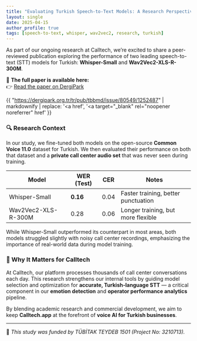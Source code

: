 ```yaml
---
title: "Evaluating Turkish Speech-to-Text Models: A Research Perspective from Calltech"
layout: single
date: 2025-04-15
author_profile: true
tags: [speech-to-text, whisper, wav2vec2, research, turkish]
---
```


As part of our ongoing research at Calltech, we’re excited to share a peer-reviewed publication exploring the performance of two leading speech-to-text (STT) models for Turkish: **Whisper-Small** and **Wav2Vec2-XLS-R-300M**.

📄 **The full paper is available here:**  
👉 [Read the paper on DergiPark](https://dergipark.org.tr/tr/pub/tbbmd/issue/80549/1252487)

{{ "https://dergipark.org.tr/tr/pub/tbbmd/issue/80549/1252487" | markdownify | replace: '<a href', '<a target="_blank" rel="noopener noreferrer" href' }}


### 🔍 Research Context

In our study, we fine-tuned both models on the open-source **Common Voice 11.0** dataset for Turkish. We then evaluated their performance on both that dataset and a **private call center audio set** that was never seen during training.

| Model               | WER (Test) | CER | Notes |
|--------------------|------------|-----|-------|
| Whisper-Small      | **0.16**   | 0.04| Faster training, better punctuation |
| Wav2Vec2-XLS-R-300M| 0.28       | 0.06| Longer training, but more flexible |

While Whisper-Small outperformed its counterpart in most areas, both models struggled slightly with noisy call center recordings, emphasizing the importance of real-world data during model training.

### 🤝 Why It Matters for Calltech

At Calltech, our platform processes thousands of call center conversations each day. This research strengthens our internal tools by guiding model selection and optimization for **accurate, Turkish-language STT** — a critical component in our **emotion detection** and **operator performance analytics** pipeline.

By blending academic research and commercial development, we aim to keep **Calltech.app** at the forefront of **voice AI for Turkish businesses**.

---
🧠 *This study was funded by TÜBİTAK TEYDEB 1501 (Project No: 3210713).*